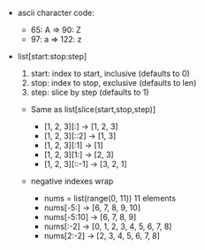 * ascii character code:
  * 65: A => 90: Z
  * 97: a => 122: z 

* list[start:stop:step]
  1. start: index to start, inclusive (defaults to 0)
  2. stop:  index to stop,  exclusive (defaults to len)
  3. step:  slice by step             (defaults to 1)

  * Same as list[slice(start,stop,step)]
    * [1, 2, 3][:]    → [1, 2, 3]
    * [1, 2, 3][::2]  → [1, 3]
    * [1, 2, 3][:1]   → [1]
    * [1, 2, 3][1:]   → [2, 3]
    * [1, 2, 3][::-1]   → [3, 2, 1]

  * negative indexes wrap
    * nums = list(range(0, 11))   11 elements
    * nums[-5:]     → [6, 7, 8, 9, 10]
    * nums[-5:10]   → [6, 7, 8, 9]
    * nums[:-2]     → [0, 1, 2, 3, 4, 5, 6, 7, 8]
    * nums[2:-2]    → [2, 3, 4, 5, 6, 7, 8]
